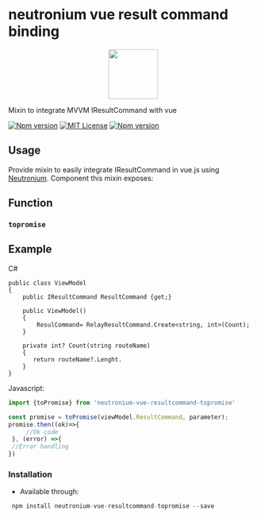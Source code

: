 # neutronium vue result command binding
<p align="center"><img width="100"src="https://raw.githubusercontent.com/NeutroniumCore/neutronium-vue/master/template/src/assets/logo.png"></p>
Mixin to integrate MVVM IResultCommand with vue

[![Npm version](https://img.shields.io/npm/v/neutronium-vue-resultcommand-topromise.svg?maxAge=2592000)](https://www.npmjs.com/package/neutronium-vue-resultcommand-topromise)
[![MIT License](https://img.shields.io/github/license/NeutroniumCore/neutronium-vue-resultcommand-topromise.svg)](https://github.com/NeutroniumCore/neutronium-vue-resultcommand-topromise/blob/master/LICENSE)
[![Npm version](https://img.shields.io/npm/v/neutronium-vue-resultcommand-topromise.svg?maxAge=2592000)](https://www.npmjs.com/package/neutronium-vue-result-command-topromise)


## Usage
Provide mixin to easily integrate IResultCommand in vue.js using [Neutronium](https://github.com/NeutroniumCore/Neutronium).
Component this mixin exposes:

## Function
### `topromise`

## Example
 
 C#
 ```CSharp
 public class ViewModel
 {
     public IResultCommand ResultCommand {get;} 
     
     public ViewModel()
     {
         ResulCommand= RelayResultCommand.Create<string, int>(Count);
     }

     private int? Count(string routeName)
     {
        return routeName?.Lenght.
     }
 }
 ```
 
 Javascript:
```javascript
import {toPromise} from 'neutronium-vue-resultcommand-topromise'

const promise = toPromise(viewModel.ResultCommand, parameter);
promise.then((ok)=>{
     //Ok code
 }, (error) =>{
 //Error handling
})
```

### Installation
- Available through:
``` js
 npm install neutronium-vue-resultcommand-topromise --save
```
